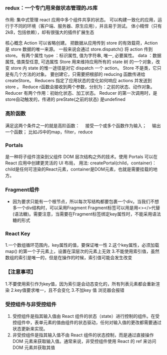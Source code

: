 ### redux：一个专门用来做状态管理的JS库

作用: 集中式管理 react 应用中多个组件共享的状态。
可以构建一致化的应用，运行于不同的环境（客户端、服务器、原生应用），并且易于测试。
体小精悍（只有2kB，包括依赖），却有很强大的插件扩展生态

核心概念
Action
可以省略创建。
把数据从应用传到 store 的有效载荷，Action 是 store 数据的唯一来源。
一般来说会通过 store.dispatch() 将 action 传到 store。
有两个属性
type ：标识属性, 值为字符串, 唯一, 必要属性。
data ：数据属性, 值类型任意, 可选属性
Store
用来维持应用所有的 state 树 的一个对象，改变 store 内 state 的惟一途径是对它 dispatch 一个 action。
Store 不是类，它只是有几个方法的对象。 要创建它，只需要把根部的 reducing 函数传递给 createStore。
Reducers
指定了应用状态的变化如何响应 actions 并发送到 store 。
Reduce r函数会接收到两个参数，分别为：之前的状态、动作对象。
Reducer 有两个作用：初始化状态、加工状态。
Reducer 的第一次调用时，是store自动触发的，传递的 preState(之前的状态) 是undefined

### 高阶函数
满足这两个条件之一的就是高阶函数：
 接受一个或多个函数作为输入；
 输出一个函数；
比如JS中的map，filter，reduce

### Portals
是一种将子组件渲染到父组件 DOM 层次结构之外的技术。使用 Portals 可以在 React 应用中创建更灵活的 UI 布局，
用法: createPortal(child，container)：child是任何可渲染的React元素，container是DOM元素，也就是需要挂载的地方。

### Fragment组件
 - 因为要求只能有一个根节点，所以每次写结构都要包裹一个div。当我们不想多一个div结构时，可以采用Fragment
  Fragment标签可以用是用<></>代替(语法糖)。需要注意，当需要在Fragment标签绑定key属性时，不能采用语法糖的形式

### React Key
1.一个数组循环范围内，key属性的值，要保证唯一性
2.这个key属性，必须加载map() 的第一个子元素上，设置在深层次的元素上无效
3.不能使用索引值，虽然数组的索引是唯一的，但是在操作的时候，索引值可能会发生改变
### 【注意事项】
1.不要使用索引作为key值，因为索引是会动态变化的，所有列表元素都会重新渲染
2.key值要求唯一，且不会变化
3.不加key 值 浏览器会报错

### 受控组件与非受控组件
1. 受控组件是指其输入值由 React 组件的状态（state）进行控制的组件。在受控组件中，表单元素的值由组件的状态驱动，任何对输入值的更改都需要通过状态更新来实现。
2. 非受控组件是指其输入值不由 React 组件的状态控制，而是通过直接操作 DOM 元素来获取输入值。通常来说，非受控组件使用 React 的 ref 来访问 DOM 元素并获取其值